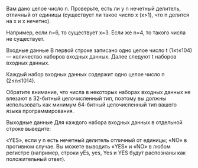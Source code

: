 ﻿Вам дано целое число n. Проверьте, есть ли у n нечетный делитель, отличный от единицы (существует ли такое число x (x>1), что n делится на x и x нечетно).

Например, если n=6, то существует x=3. Если же n=4, то такого числа не существует.

Входные данные
В первой строке записано одно целое число t (1≤t≤104) — количество наборов входных данных. Далее следуют t наборов входных данных.

Каждый набор входных данных содержит одно целое число n (2≤n≤1014).

Обратите внимание, что числа в некоторых наборах входных данных не влезают в 32-битный целочисленный тип, поэтому вы должны использовать как минимум 64-битный целочисленный тип вашего языка программирования.

Выходные данные
Для каждого набора входных данных в отдельной строке выведите:

«YES», если у n есть нечетный делитель отличный от единицы;
«NO» в противном случае.
Вы можете выводить «YES» и «NO» в любом регистре (например, строки yEs, yes, Yes и YES будут распознаны как положительный ответ).